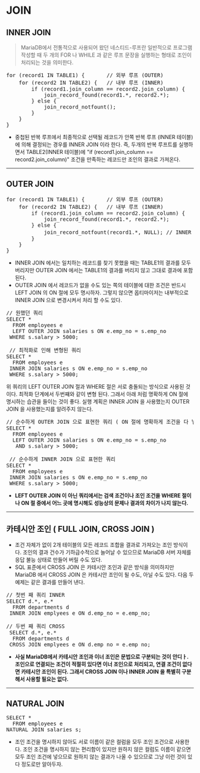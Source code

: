 # JOIN

## INNER JOIN
> MariaDB에서 전통적으로 사용되어 왔던 네스티드-루프란 일반적으로 프로그램 작성할 때 두 개의 FOR 나 WHILE 과 같은 루프 문장을 실행하는 형태로 조인이 처리되는 것을 의미한다.
<pre>
for (record1 IN TABLE1) {       // 외부 루프 (OUTER)
    for (record2 IN TABLE2) {   // 내부 루프 (INNER)
        if (record1.join_column == record2.join_column) {
            join_record_found(record1.*, record2.*);
        } else {
            join_record_notfount();
        }
    }
}
</pre>
- 중첩된 반복 루프에서 최종적으로 선택될 레코드가 안쪽 반복 루프 (INNER 테이블)에 의해 결정되는 경우를 INNER JOIN 이라 한다. 즉, 두개의 반복 루프트를 실행하면서 TABLE2(INNER 테이블)에 "if (record1.join_column == record2.join_column)" 조건을 만족하는 레코드만 조인의 결과로 가져온다.

- - -

## OUTER JOIN

<pre>
for (record1 IN TABLE1) {       // 외부 루프 (OUTER)
    for (record2 IN TABLE2) {   // 내부 루프 (INNER)
        if (record1.join_column == record2.join_column) {
            join_record_found(record1.*, record2.*);
        } else {
            join_record_notfount(record1.*, NULL); // INNER 대비 이부분 수정 됨.
        }
    }
}
</pre>
- INNER JOIN 에서는 일치하는 레코드를 찾기 못했을 때는 TABLE1의 결과를 모두 버리지만 OUTER JOIN 에서는 TABLE1의 결과를 버리지 않고 그대로 결과에 포함된다.
- OUTER JOIN 에서 레코드가 없을 수도 있는 쪽의 테이블에 대한 조건은 반드시 LEFT JOIN 의 ON 절에 모두 명시하자. 그렇지 않으면 옵티마이저는 내부적으로 INNER JOIN 으로 변경시켜서 처리 할 수도 있다.
<pre>
// 원했던 쿼리
SELECT *
  FROM employees e
  LEFT OUTER JOIN salaries s ON e.emp_no = s.emp_no
 WHERE s.salary > 5000;  

 // 최적화로 인해 변형된 쿼리
SELECT *
  FROM employees e
 INNER JOIN salaries s ON e.emp_no = s.emp_no
 WHERE s.salary > 5000;  
</pre>
위 쿼리의 LEFT OUTER JOIN 절과 WHERE 절은 서로 충돌되는 방식으로 사용된 것이다. 최적화 단계에서 두번쨰와 같이 변형 된다. 그래서 아래 처럼 명확하게 ON 절에 명시하는 습관을 들이는 것이 좋다. 실행 계획은 INNER JOIN 을 사용했는지 OUTER JOIN 을 사용했는지를 알려주지 않는다.
<pre>
// 순수하게 OUTER JOIN 으로 표현한 쿼리 ( ON 절에 명확하게 조건을 다 넣자. )
SELECT *
  FROM employees e
  LEFT OUTER JOIN salaries s ON e.emp_no = s.emp_no
   AND s.salary > 5000;  

 // 순수하게 INNER JOIN 으로 표현한 쿼리
SELECT *
  FROM employees e
 INNER JOIN salaries s ON e.emp_no = s.emp_no
 WHERE s.salary > 5000;  
</pre>
- **LEFT OUTER JOIN 이 아닌 쿼리에서는 검색 조건이나 조인 조건을 WHERE 절이나 ON 절 중에서 어느 곳에 명시해도 성능상의 문제나 결과의 차이가 나지 않는다.**

- - -

## 카테시안 조인 ( FULL JOIN, CROSS JOIN )
- 조건 자체가 없이 2개 테이블의 모든 레코드 조합을 결과로 가져오는 조인 방식이다. 조인의 결과 건수가 기하급수적으로 늘어날 수 있으므로 MariaDB 서버 자체를 응답 불능 상태로 만들어 버릴 수도 있다.
- SQL 표준에서 CROSS JOIN 은 카테시안 조인과 같은 방식을 의미하지만 MariaDB 에서 CROSS JOIN 은 카테시안 조인이 될 수도, 아닐 수도 있다. 다음 두 예제는 같은 결과를 만들어 낸다.
<pre>
// 첫번 째 쿼리 INNER
SELECT d.*, e.*
  FROM departments d
 INNER JOIN emplyees e ON d.emp_no = e.emp_no;

// 두번 째 쿼리 CROSS
 SELECT d.*, e.*
  FROM departments d
 CROSS JOIN emplyees e ON d.emp_no = e.emp_no;
</pre>
- **사실 MariaDB에서 카테시안 조인과 이너 조인은 문법으로 구분되는 것이 안디ㅏ. 조인으로 연결되는 조건이 적절히 있다면 이너 조인으로 처리되고, 연결 조건이 없다면 카테시안 조인이 된다. 그래서 CROSS JOIN 이나 INNER JOIN 을 특별히 구분해서 사용할 필요는 없다.**

- - -

## NATURAL JOIN
<pre>
SELECT *
  FROM employees e
NATURAL JOIN salaries s;
</pre>
- 조인 조건을 명시하지 않아도 서로 이름이 같은 컬럼을 모두 조인 조건으로 사용한다. 조인 조건을 명시하지 않는 편리함이 있지만 원하지 않은 컬럼도 이름이 같으면 모두 조인 조건에 넣으므로 원하지 않는 결과가 나올 수 있으므로 그냥 이런 것이 있다 정도로만 알아두자.
